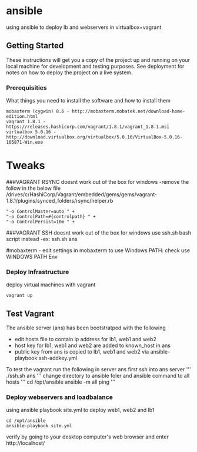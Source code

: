 # ansible

using ansible to deploy lb and webservers in virtualbox+vagrant

## Getting Started

These instructions will get you a copy of the project up and running on your local machine for development and testing purposes. See deployment for notes on how to deploy the project on a live system.

### Prerequisities

What things you need to install the software and how to install them

```
mobaxterm (cygwin) 8.6 - http://mobaxterm.mobatek.net/download-home-edition.html
vagrant 1.8.1 - https://releases.hashicorp.com/vagrant/1.8.1/vagrant_1.8.1.msi
virtualbox 5.0.16 - http://download.virtualbox.org/virtualbox/5.0.16/VirtualBox-5.0.16-105871-Win.exe 
```

# Tweaks

###VAGRANT RSYNC doesnt work out of the box for windows
-remove the follow in the below file
/drives/c/HashiCorp/Vagrant/embedded/gems/gems/vagrant-1.8.1/plugins/synced_folders/rsync/helper.rb
```
"-o ControlMaster=auto " +
"-o ControlPath=#{controlpath} " +
"-o ControlPersist=10m " +
```
###VAGRANT SSH doesnt work out of the box for windows
use ssh.sh bash script instead
-ex: ssh.sh ans

#mobaxterm - edit settings in mobaxterm to use Windows PATH:
check use WINDOWS PATH Env

### Deploy Infrastructure 

deploy virtual machines with vagrant

```
vagrant up
```

## Test Vagrant

The ansible server (ans) has been bootstratped with the following
- edit hosts file to contain ip address for lb1, web1 and web2
- host key for lb1, web1 and web2 are added to known_host in ans
- public key from ans is copied to lb1, web1 and web2 via ansible-playbook ssh-addkey.yml

To test the vagrant run the following in server ans
first ssh into ans server
'''
./ssh.sh ans
'''
change directory to ansible foler and ansible command to all hosts
'''
cd /opt/ansible
ansible -m all ping
'''

### Deploy webservers and loadbalance

using ansible playbook site.yml to deploy web1, web2 and lb1

```
cd /opt/ansible
ansible-playbook site.yml
```
verify by going to your desktop computer's web browser and enter http://localhost/












